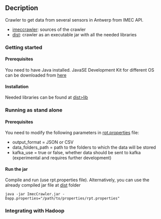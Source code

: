 ## Decription
Crawler to get data from several sensors in Antwerp from IMEC API.
* [imeccrawler](imeccrawler/): sources of the crawler
* [dist](dist/): crawler as an executable jar with all the needed libraries

### Getting started
#### Prerequisites
You need to have Java installed. JavaSE Development Kit for different OS can be downloaded from [here](https://www.oracle.com/technetwork/java/javase/downloads/jdk8-downloads-2133151.html)
#### Installation
Needed libraries can be found at [dist>lib](dist/lib/)
### Running as stand alone
#### Prerequisites
You need to modify the  following parameters in [rpt.properties](rpt.properties) file:
* output_format = JSON or CSV 
* data_folders_path = path to the folders to which the data will be stored 
* kafka_use = true or false, whether data should be sent to kafka (experimental and requires further development)

#### Run the jar
Compile and run (use rpt.properties file). Alternatively, you can use the already compiled jar file at [dist](dist/) folder
```
java -jar ImecCrawler.jar -Dapp.properties="/path/to/properties/rpt.properties"
```

### Integrating with Hadoop


